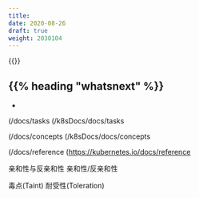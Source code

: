 ```yaml
---
title:
date: 2020-08-26
draft: true
weight: 2030104
---
```

<!-- overview -->
{{<todo>}}
<!-- body -->

## {{% heading "whatsnext" %}}

- []()



(/docs/tasks
(/k8sDocs/docs/tasks

(/docs/concepts
(/k8sDocs/docs/concepts

(/docs/reference
(https://kubernetes.io/docs/reference

亲和性与反亲和性
亲和性/反亲和性

毒点(Taint)
耐受性(Toleration)
